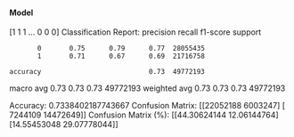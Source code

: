 #### Model
[1 1 1 ... 0 0 0]
Classification Report:
              precision    recall  f1-score   support

           0       0.75      0.79      0.77  28055435
           1       0.71      0.67      0.69  21716758

    accuracy                           0.73  49772193
   macro avg       0.73      0.73      0.73  49772193
weighted avg       0.73      0.73      0.73  49772193

Accuracy: 0.7338402187743667
Confusion Matrix:
[[22052188  6003247]
 [ 7244109 14472649]]
Confusion Matrix (%):
[[44.30624144 12.06144764]
 [14.55453048 29.07778044]]
